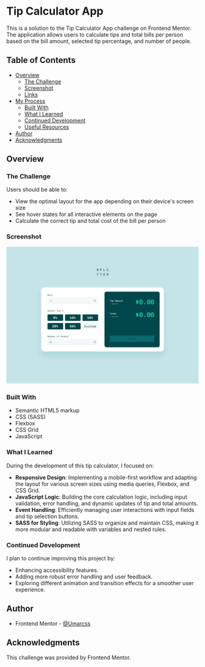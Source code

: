 # Tip Calculator App

This is a solution to the Tip Calculator App challenge on Frontend Mentor. The application allows users to calculate tips and total bills per person based on the bill amount, selected tip percentage, and number of people.

## Table of Contents

- [Overview](#overview)
  - [The Challenge](#the-challenge)
  - [Screenshot](#screenshot)
  - [Links](#links)
- [My Process](#my-process)
  - [Built With](#built-with)
  - [What I Learned](#what-i-learned)
  - [Continued Development](#continued-development)
  - [Useful Resources](#useful-resources)
- [Author](#author)
- [Acknowledgments](#acknowledgments)

## Overview

### The Challenge

Users should be able to:

- View the optimal layout for the app depending on their device's screen size
- See hover states for all interactive elements on the page
- Calculate the correct tip and total cost of the bill per person

### Screenshot

![Desktop Design Empty](/design/desktop-design-empty.jpg)


### Built With

- Semantic HTML5 markup
- CSS (SASS)
- Flexbox
- CSS Grid
- JavaScript

### What I Learned

During the development of this tip calculator, I focused on:

- **Responsive Design**: Implementing a mobile-first workflow and adapting the layout for various screen sizes using media queries, Flexbox, and CSS Grid.
- **JavaScript Logic**: Building the core calculation logic, including input validation, error handling, and dynamic updates of tip and total amounts.
- **Event Handling**: Efficiently managing user interactions with input fields and tip selection buttons.
- **SASS for Styling**: Utilizing SASS to organize and maintain CSS, making it more modular and readable with variables and nested rules.

### Continued Development

I plan to continue improving this project by:

- Enhancing accessibility features.
- Adding more robust error handling and user feedback.
- Exploring different animation and transition effects for a smoother user experience.

## Author

- Frontend Mentor - [@Umarcss](https://www.frontendmentor.io/profile/Umarcss)

## Acknowledgments

This challenge was provided by Frontend Mentor.
